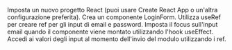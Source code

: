 Imposta un nuovo progetto React (puoi usare Create React App o un'altra configurazione preferita).
Crea un componente LoginForm.
Utilizza useRef per creare ref per gli input di email e password.
Imposta il focus sull'input email quando il componente viene montato utilizzando l'hook useEffect.
Accedi ai valori degli input al momento dell'invio del modulo utilizzando i ref.